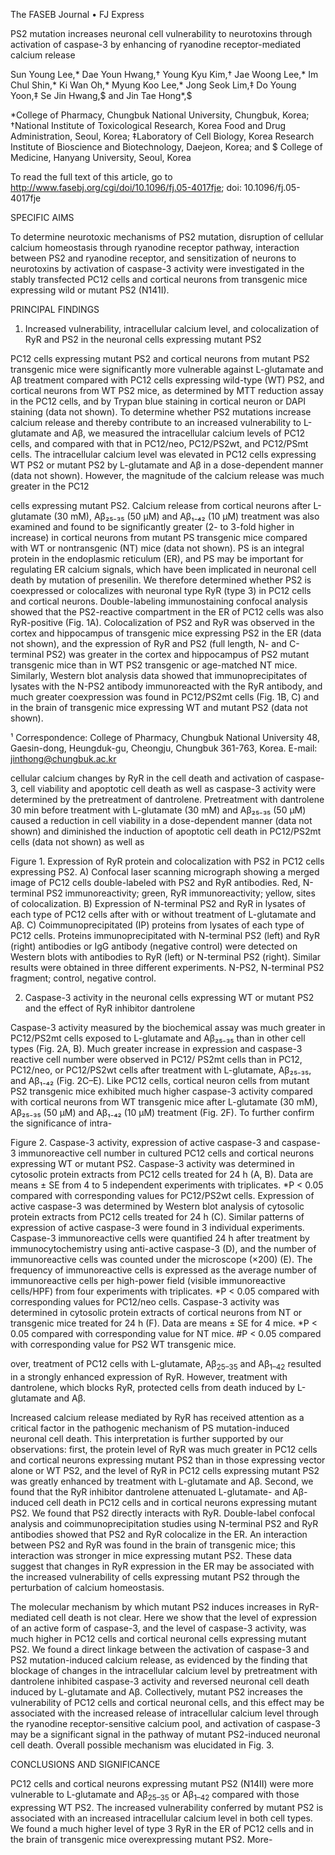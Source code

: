
The FASEB Journal • FJ Express

PS2 mutation increases neuronal cell vulnerability to neurotoxins through activation of caspase-3 by enhancing of ryanodine receptor-mediated calcium release

Sun Young Lee,* Dae Youn Hwang,† Young Kyu Kim,† Jae Woong Lee,*
Im Chul Shin,* Ki Wan Oh,* Myung Koo Lee,* Jong Seok Lim,‡ Do Young Yoon,‡
Se Jin Hwang,$ and Jin Tae Hong*,$

*College of Pharmacy, Chungbuk National University, Chungbuk, Korea; †National Institute of Toxicological Research, Korea Food and Drug Administration, Seoul, Korea; ‡Laboratory of Cell Biology, Korea Research Institute of Bioscience and Biotechnology, Daejeon, Korea; and $ College of Medicine, Hanyang University, Seoul, Korea

To read the full text of this article, go to http://www.fasebj.org/cgi/doi/10.1096/fj.05-4017fje;
doi: 10.1096/fj.05-4017fje

SPECIFIC AIMS

To determine neurotoxic mechanisms of PS2 mutation, disruption of cellular calcium homeostasis through ryanodine receptor pathway, interaction between PS2 and ryanodine receptor, and sensitization of neurons to neurotoxins by activation of caspase-3 activity were investigated in the stably transfected PC12 cells and cortical neurons from transgenic mice expressing wild or mutant PS2 (N141I).

PRINCIPAL FINDINGS

1. Increased vulnerability, intracellular calcium level, and colocalization of RyR and PS2 in the neuronal cells expressing mutant PS2

PC12 cells expressing mutant PS2 and cortical neurons from mutant PS2 transgenic mice were significantly more vulnerable against L-glutamate and Aβ treatment compared with PC12 cells expressing wild-type (WT) PS2, and cortical neurons from WT PS2 mice, as determined by MTT reduction assay in the PC12 cells, and by Trypan blue staining in cortical neuron or DAPI staining (data not shown). To determine whether PS2 mutations increase calcium release and thereby contribute to an increased vulnerability to L-glutamate and Aβ, we measured the intracellular calcium levels of PC12 cells, and compared with that in PC12/neo, PC12/PS2wt, and PC12/PSmt cells. The intracellular calcium level was elevated in PC12 cells expressing WT PS2 or mutant PS2 by L-glutamate and Aβ in a dose-dependent manner (data not shown). However, the magnitude of the calcium release was much greater in the PC12

cells expressing mutant PS2. Calcium release from cortical neurons after L-glutamate (30 mM), Aβ₂₅₋₃₅ (50 μM) and Aβ₁₋₄₂ (10 μM) treatment was also examined and found to be significantly greater (2- to 3-fold higher in increase) in cortical neurons from mutant PS transgenic mice compared with WT or nontransgenic (NT) mice (data not shown). PS is an integral protein in the endoplasmic reticulum (ER), and PS may be important for regulating ER calcium signals, which have been implicated in neuronal cell death by mutation of presenilin. We therefore determined whether PS2 is coexpressed or colocalizes with neuronal type RyR (type 3) in PC12 cells and cortical neurons. Double-labeling immunostaining confocal analysis showed that the PS2-reactive compartment in the ER of PC12 cells was also RyR-positive (Fig. 1A). Colocalization of PS2 and RyR was observed in the cortex and hippocampus of transgenic mice expressing PS2 in the ER (data not shown), and the expression of RyR and PS2 (full length, N- and C-terminal PS2) was greater in the cortex and hippocampus of PS2 mutant transgenic mice than in WT PS2 transgenic or age-matched NT mice. Similarly, Western blot analysis data showed that immunoprecipitates of lysates with the N-PS2 antibody immunoreacted with the RyR antibody, and much greater coexpression was found in PC12/PS2mt cells (Fig. 1B, C) and in the brain of transgenic mice expressing WT and mutant PS2 (data not shown).

¹ Correspondence: College of Pharmacy, Chungbuk National University 48, Gaesin-dong, Heungduk-gu, Cheongju, Chungbuk 361-763, Korea. E-mail: jinthong@chungbuk.ac.kr

cellular calcium changes by RyR in the cell death and activation of caspase-3, cell viability and apoptotic cell death as well as caspase-3 activity were determined by the pretreatment of dantrolene. Pretreatment with dantrolene 30 min before treatment with L-glutamate (30 mM) and Aβ₂₅₋₃₅ (50 μM) caused a reduction in cell viability in a dose-dependent manner (data not shown) and diminished the induction of apoptotic cell death in PC12/PS2mt cells (data not shown) as well as

Figure 1. Expression of RyR protein and colocalization with PS2 in PC12 cells expressing PS2. A) Confocal laser scanning micrograph showing a merged image of PC12 cells double-labeled with PS2 and RyR antibodies. Red, N-terminal PS2 immunoreactivity; green, RyR immunoreactivity; yellow, sites of colocalization. B) Expression of N-terminal PS2 and RyR in lysates of each type of PC12 cells after with or without treatment of L-glutamate and Aβ. C) Coimmunoprecipitated (IP) proteins from lysates of each type of PC12 cells. Proteins immunoprecipitated with N-terminal PS2 (left) and RyR (right) antibodies or IgG antibody (negative control) were detected on Western blots with antibodies to RyR (left) or N-terminal PS2 (right). Similar results were obtained in three different experiments. N-PS2, N-terminal PS2 fragment; control, negative control.

2. Caspase-3 activity in the neuronal cells expressing WT or mutant PS2 and the effect of RyR inhibitor dantrolene

Caspase-3 activity measured by the biochemical assay was much greater in PC12/PS2mt cells exposed to L-glutamate and Aβ₂₅₋₃₅ than in other cell types (Fig. 2A, B). Much greater increase in expression and caspase-3 reactive cell number were observed in PC12/ PS2mt cells than in PC12, PC12/neo, or PC12/PS2wt cells after treatment with L-glutamate, Aβ₂₅₋₃₅, and Aβ₁₋₄₂ (Fig. 2C–E). Like PC12 cells, cortical neuron cells from mutant PS2 transgenic mice exhibited much higher caspase-3 activity compared with cortical neurons from WT transgenic mice after L-glutamate (30 mM), Aβ₂₅₋₃₅ (50 μM) and Aβ₁₋₄₂ (10 μM) treatment (Fig. 2F). To further confirm the significance of intra-

Figure 2. Caspase-3 activity, expression of active caspase-3 and caspase-3 immunoreactive cell number in cultured PC12 cells and cortical neurons expressing WT or mutant PS2. Caspase-3 activity was determined in cytosolic protein extracts from PC12 cells treated for 24 h (A, B). Data are means ± SE from 4 to 5 independent experiments with triplicates. *P < 0.05 compared with corresponding values for PC12/PS2wt cells. Expression of active caspase-3 was determined by Western blot analysis of cytosolic protein extracts from PC12 cells treated for 24 h (C). Similar patterns of expression of active caspase-3 were found in 3 individual experiments. Caspase-3 immunoreactive cells were quantified 24 h after treatment by immunocytochemistry using anti-active caspase-3 (D), and the number of immunoreactive cells was counted under the microscope (×200) (E). The frequency of immunoreactive cells is expressed as the average number of immunoreactive cells per high-power field (visible immunoreactive cells/HPF) from four experiments with triplicates. *P < 0.05 compared with corresponding values for PC12/neo cells. Caspase-3 activity was determined in cytosolic protein extracts of cortical neurons from NT or transgenic mice treated for 24 h (F). Data are means ± SE for 4 mice. *P < 0.05 compared with corresponding value for NT mice. #P < 0.05 compared with corresponding value for PS2 WT transgenic mice.

over, treatment of PC12 cells with L-glutamate, Aβ<sub>25–35</sub> and Aβ<sub>1–42</sub> resulted in a strongly enhanced expression of RyR. However, treatment with dantrolene, which blocks RyR, protected cells from death induced by L-glutamate and Aβ.

Increased calcium release mediated by RyR has received attention as a critical factor in the pathogenic mechanism of PS mutation-induced neuronal cell death. This interpretation is further supported by our observations: first, the protein level of RyR was much greater in PC12 cells and cortical neurons expressing mutant PS2 than in those expressing vector alone or WT PS2, and the level of RyR in PC12 cells expressing mutant PS2 was greatly enhanced by treatment with L-glutamate and Aβ. Second, we found that the RyR inhibitor dantrolene attenuated L-glutamate- and Aβ-induced cell death in PC12 cells and in cortical neurons expressing mutant PS2. We found that PS2 directly interacts with RyR. Double-label confocal analysis and coimmunoprecipitation studies using N-terminal PS2 and RyR antibodies showed that PS2 and RyR colocalize in the ER. An interaction between PS2 and RyR was found in the brain of transgenic mice; this interaction was stronger in mice expressing mutant PS2. These data suggest that changes in RyR expression in the ER may be associated with the increased vulnerability of cells expressing mutant PS2 through the perturbation of calcium homeostasis.

The molecular mechanism by which mutant PS2 induces increases in RyR-mediated cell death is not clear. Here we show that the level of expression of an active form of caspase-3, and the level of caspase-3 activity, was much higher in PC12 cells and cortical neuronal cells expressing mutant PS2. We found a direct linkage between the activation of caspase-3 and PS2 mutation-induced calcium release, as evidenced by the finding that blockage of changes in the intracellular calcium level by pretreatment with dantrolene inhibited caspase-3 activity and reversed neuronal cell death induced by L-glutamate and Aβ. Collectively, mutant PS2 increases the vulnerability of PC12 cells and cortical neuronal cells, and this effect may be associated with the increased release of intracellular calcium level through the ryanodine receptor-sensitive calcium pool, and activation of caspase-3 may be a significant signal in the pathway of mutant PS2-induced neuronal cell death. Overall possible mechanism was elucidated in Fig. 3.

CONCLUSIONS AND SIGNIFICANCE

PC12 cells and cortical neurons expressing mutant PS2 (N14II) were more vulnerable to L-glutamate and Aβ<sub>25–35</sub> or Aβ<sub>1–42</sub> compared with those expressing WT PS2. The increased vulnerability conferred by mutant PS2 is associated with an increased intracellular calcium level in both cell types. We found a much higher level of type 3 RyR in the ER of PC12 cells and in the brain of transgenic mice overexpressing mutant PS2. More-
